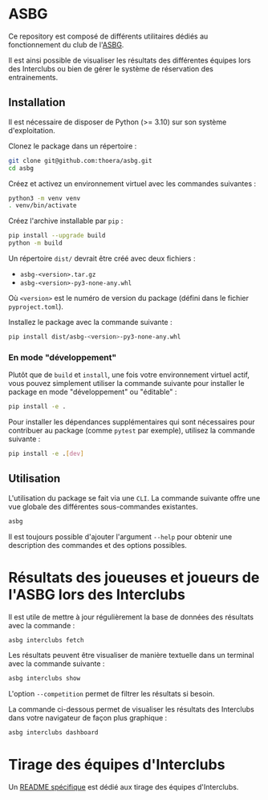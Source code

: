 # ASBG

Ce repository est composé de différents utilitaires dédiés au fonctionnement du club de l'[ASBG](https://www.asbg75.com/).

Il est ainsi possible de visualiser les résultats des différentes équipes lors des Interclubs ou bien de gérer le système de réservation des entrainements.

## Installation

Il est nécessaire de disposer de Python (>= 3.10) sur son système d'exploitation.

Clonez le package dans un répertoire :

```sh
git clone git@github.com:thoera/asbg.git
cd asbg
```

Créez et activez un environnement virtuel avec les commandes suivantes :

```sh
python3 -m venv venv
. venv/bin/activate
```

Créez l'archive installable par `pip` :

```sh
pip install --upgrade build
python -m build
```

Un répertoire `dist/` devrait être créé avec deux fichiers :

- `asbg-<version>.tar.gz`
- `asbg-<version>-py3-none-any.whl`

Où `<version>` est le numéro de version du package (défini dans le fichier `pyproject.toml`).

Installez le package avec la commande suivante :

```sh
pip install dist/asbg-<version>-py3-none-any.whl
```

### En mode "développement"

Plutôt que de `build` et `install`, une fois votre environnement virtuel actif, vous pouvez simplement utiliser la commande suivante pour installer le package en mode "développement" ou "éditable" :

```sh
pip install -e .
```

Pour installer les dépendances supplémentaires qui sont nécessaires pour contribuer au package (comme `pytest` par exemple), utilisez la commande suivante :

```sh
pip install -e .[dev]
```

## Utilisation

L'utilisation du package se fait via une `CLI`. La commande suivante offre une vue globale des différentes sous-commandes existantes.

```sh
asbg
```

Il est toujours possible d'ajouter l'argument `--help` pour obtenir une description des commandes et des options possibles.

# Résultats des joueuses et joueurs de l'ASBG lors des Interclubs

Il est utile de mettre à jour régulièrement la base de données des résultats avec la commande :

```sh
asbg interclubs fetch
```

Les résultats peuvent être visualiser de manière textuelle dans un terminal avec la commande suivante :

```sh
asbg interclubs show
```

L'option `--competition` permet de filtrer les résultats si besoin.

La commande ci-dessous permet de visualiser les résultats des Interclubs dans votre navigateur de façon plus graphique :

```sh
asbg interclubs dashboard
```

# Tirage des équipes d'Interclubs

Un [README spécifique](src/asbg/teams/README.md) est dédié aux tirage des équipes d'Interclubs.
